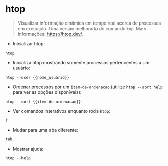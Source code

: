 # htop

> Visualizar informação dinâmica em tempo real acerca de processos em execução. Uma versão melhorada do comando `top`.
> Mais informações: <https://htop.dev/>.

- Inicializar htop:

`htop`

- Inicializa htop mostrando somente processos pertencentes a um usuário:

`htop --user {{nome_usuário}}`

- Ordenar processos por um `item-de-ordenacao` (utilize `htop --sort help` para ver as opçōes disponíveis):

`htop --sort {{item-de-ordenacao}}`

- Ver comandos interativos enquanto roda `htop`:

`?`

- Mudar para uma aba diferente:

`tab`

- Mostrar ajuda:

`htop --help`
